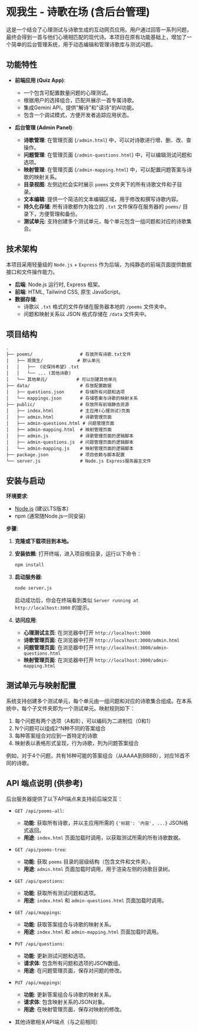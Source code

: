 # 观我生 - 诗歌在场 (含后台管理)

这是一个结合了心理测试与诗歌生成的互动网页应用。用户通过回答一系列问题，最终会得到一首与他们心境相匹配的现代诗。本项目在原有功能基础上，增加了一个简单的后台管理系统，用于动态编辑和管理诗歌库与测试问题。

## 功能特性

- **前端应用 (Quiz App)**:
    - 一个包含可配置数量问题的心理测试。
    - 根据用户的选择组合，匹配并展示一首专属诗歌。
    - 集成Gemini API，提供"解诗"和"读诗"的AI功能。
    - 包含一个调试模式，方便开发者追踪应用状态。

- **后台管理 (Admin Panel)**:
    - **诗歌管理**: 在管理页面 (`/admin.html`) 中，可以对诗歌进行增、删、改、查操作。
    - **问题管理**: 在管理页面 (`/admin-questions.html`) 中，可以编辑测试问题和选项。
    - **映射管理**: 在管理页面 (`/admin-mapping.html`) 中，可以配置问题答案与诗歌的映射关系。
    - **目录视图**: 左侧边栏会实时展示 `poems` 文件夹下的所有诗歌文件和子目录。
    - **文本编辑**: 提供一个简洁的文本编辑区域，用于修改和撰写诗歌内容。
    - **持久化存储**: 所有诗歌都作为独立的 `.txt` 文件保存在服务器的 `poems/` 目录下，方便管理和备份。
    - **测试单元**: 支持创建多个测试单元，每个单元包含一组问题和对应的诗歌集合。

## 技术架构

本项目采用轻量级的 `Node.js` + `Express` 作为后端，为纯静态的前端页面提供数据接口和文件操作能力。

- **后端**: Node.js 运行时, Express 框架。
- **前端**: HTML, Tailwind CSS, 原生 JavaScript。
- **数据存储**:
  - 诗歌以 `.txt` 格式的文件存储在服务器本地的 `/poems` 文件夹中。
  - 问题和映射关系以 JSON 格式存储在 `/data` 文件夹中。

## 项目结构

```
.
├── poems/                  # 存放所有诗歌.txt文件
│   ├── 观我生/             # 默认单元
│   │   ├── 《论保持希望》.txt
│   │   └── ... (其他诗歌)
│   └── 其他单元/           # 可以创建其他单元
├── data/                   # 存放配置数据
│   ├── questions.json      # 存储所有问题和选项
│   └── mappings.json       # 存储答案与诗歌的映射关系
├── public/                 # 存放所有前端静态资源
│   ├── index.html          # 主应用(心理测试)页面
│   ├── admin.html          # 诗歌管理页面
│   ├── admin-questions.html # 问题管理页面
│   ├── admin-mapping.html  # 映射管理页面
│   ├── admin.js            # 诗歌管理页面的逻辑脚本
│   ├── admin-questions.js  # 问题管理页面的逻辑脚本
│   └── admin-mapping.js    # 映射管理页面的逻辑脚本
├── package.json            # 项目依赖与脚本配置
└── server.js               # Node.js Express服务器主文件
```

## 安装与启动

**环境要求**:
- [Node.js](https://nodejs.org/) (建议LTS版本)
- npm (通常随Node.js一同安装)

**步骤**:
1.  **克隆或下载项目到本地。**

2.  **安装依赖**:
    打开终端，进入项目根目录，运行以下命令：
    ```bash
    npm install
    ```

3.  **启动服务器**:
    ```bash
    node server.js
    ```
    启动成功后，你会在终端看到类似 `Server running at http://localhost:3000` 的提示。

4.  **访问应用**:
    - **心理测试主页**: 在浏览器中打开 `http://localhost:3000`
    - **诗歌管理页面**: 在浏览器中打开 `http://localhost:3000/admin.html`
    - **问题管理页面**: 在浏览器中打开 `http://localhost:3000/admin-questions.html`
    - **映射管理页面**: 在浏览器中打开 `http://localhost:3000/admin-mapping.html`

## 测试单元与映射配置

系统支持创建多个测试单元，每个单元由一组问题和对应的诗歌集合组成。在本系统中，每个子文件夹即为一个测试单元。映射规则如下：

1. 每个问题有两个选项（A和B），可以编码为二进制位（0和1）
2. N个问题可以组成2^N种不同的答案组合
3. 每种答案组合对应到一首特定的诗歌
4. 映射表以表格形式呈现，行为诗歌，列为问题答案组合

例如，对于4个问题，共有16种可能的答案组合（从AAAA到BBBB），对应16首不同的诗歌。

## API 端点说明 (供参考)

后台服务器提供了以下API端点来支持前后端交互：

- `GET /api/poems-all`:
  - **功能**: 获取所有诗歌，并以主应用所需的 `{'标题': '内容', ...}` JSON格式返回。
  - **用途**: `index.html` 页面加载时调用，以获取测试所需的所有诗歌数据。

- `GET /api/poems-tree`:
  - **功能**: 获取 `poems` 目录的层级结构（包含文件和文件夹）。
  - **用途**: `admin.html` 页面加载时调用，用于渲染左侧的诗歌目录树。

- `GET /api/questions`:
  - **功能**: 获取所有测试问题和选项。
  - **用途**: `index.html` 和 `admin-questions.html` 页面加载时调用。

- `GET /api/mappings`:
  - **功能**: 获取答案组合与诗歌的映射关系。
  - **用途**: `index.html` 和 `admin-mapping.html` 页面加载时调用。

- `PUT /api/questions`:
  - **功能**: 更新测试问题和选项。
  - **请求体**: 包含所有问题和选项的JSON数组。
  - **用途**: 在问题管理页面，保存对问题的修改。

- `PUT /api/mappings`:
  - **功能**: 更新答案组合与诗歌的映射关系。
  - **请求体**: 包含映射关系的JSON对象。
  - **用途**: 在映射管理页面，保存对映射的修改。

- 其他诗歌相关API端点（与之前相同） 